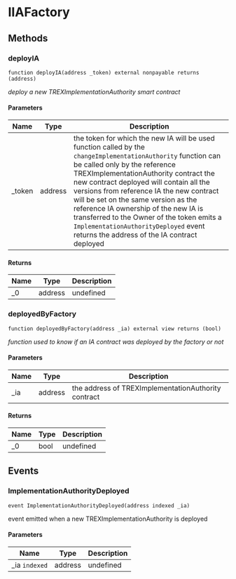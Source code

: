 # IIAFactory









## Methods

### deployIA

```solidity
function deployIA(address _token) external nonpayable returns (address)
```



*deploy a new TREXImplementationAuthority smart contract*

#### Parameters

| Name | Type | Description |
|---|---|---|
| _token | address | the token for which the new IA will be used  function called by the `changeImplementationAuthority` function  can be called only by the reference TREXImplementationAuthority contract  the new contract deployed will contain all the versions from reference IA  the new contract will be set on the same version as the reference IA  ownership of the new IA is transferred to the Owner of the token  emits a `ImplementationAuthorityDeployed` event  returns the address of the IA contract deployed |

#### Returns

| Name | Type | Description |
|---|---|---|
| _0 | address | undefined |

### deployedByFactory

```solidity
function deployedByFactory(address _ia) external view returns (bool)
```



*function used to know if an IA contract was deployed by the factory or not*

#### Parameters

| Name | Type | Description |
|---|---|---|
| _ia | address | the address of TREXImplementationAuthority contract |

#### Returns

| Name | Type | Description |
|---|---|---|
| _0 | bool | undefined |



## Events

### ImplementationAuthorityDeployed

```solidity
event ImplementationAuthorityDeployed(address indexed _ia)
```

event emitted when a new TREXImplementationAuthority is deployed



#### Parameters

| Name | Type | Description |
|---|---|---|
| _ia `indexed` | address | undefined |



